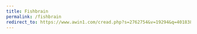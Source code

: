 ```yaml
---
title: Fishbrain
permalink: /fishbrain
redirect_to: https://www.awin1.com/cread.php?s=2762754&v=19294&q=401838&r=730047
---
```

